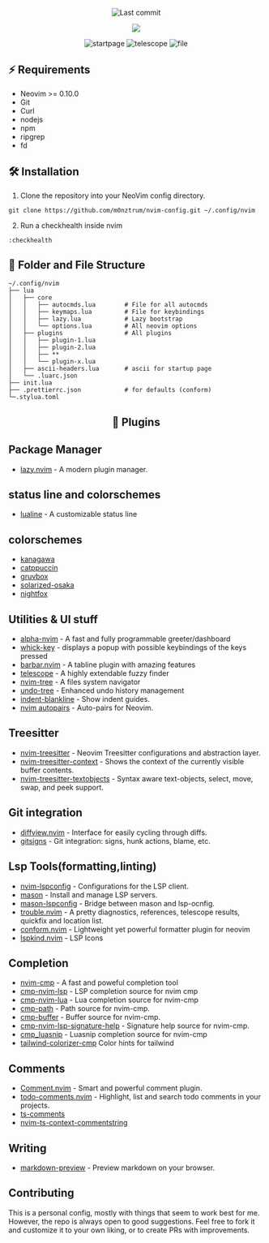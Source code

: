 <div align=center>

![Last commit](https://img.shields.io/github/last-commit/m0nztrum/nvim-config?style=for-the-badge&logo=git&color=000F10&logoColor=dark%20orange&labelColor=302D41)

[![](https://img.shields.io/badge/Neovim-0.10+-blueviolet.svg?style=for-the-badge&color=000F10&logo=Neovim&logoColor=green&labelColor=302D41)](https://github.com/neovim/neovim)

![startpage]('./assets/start.png')
![telescope]('./assets/tele.png')
![file]('./assets/file.png')

</div>

## ⚡️ Requirements

-   Neovim >= 0.10.0
-   Git
-   Curl
-   nodejs
-   npm
-   ripgrep
-   fd

## 🛠️ Installation

1. Clone the repository into your NeoVim config directory.

```shell
git clone https://github.com/m0nztrum/nvim-config.git ~/.config/nvim
```

2. Run a checkhealth inside nvim

```
:checkhealth
```

## 📁 Folder and File Structure

```shell
~/.config/nvim
├── lua
│   ├── core
│   │   ├── autocmds.lua        # File for all autocmds
│   │   ├── keymaps.lua         # File for keybindings
│   │   ├── lazy.lua            # Lazy bootstrap
│   │   └── options.lua         # All neovim options
│   ├── plugins                 # All plugins
│   │   ├── plugin-1.lua
│   │   ├── plugin-2.lua
│   │   ├── **
│   │   └── plugin-x.lua
│   ├── ascii-headers.lua       # ascii for startup page
│   └── .luarc.json
├── init.lua
├── .prettierrc.json            # for defaults (conform)
└─.stylua.toml
```

<h2 align='center'>
   🔌 Plugins
</h2>

## Package Manager

-   [lazy.nvim](https://github.com/folke/lazy.nvim) - A modern plugin manager.

## status line and colorschemes

-   [lualine](https://github.com/catppuccin/nvim) - A customizable status line

## colorschemes

-   [kanagawa](https://github.com/rebelot/kanagawa.nvim)
-   [catppuccin](https://github.com/catppuccin/nvim)
-   [gruvbox](https://github.com/ellisonleao/gruvbox.nvim)
-   [solarized-osaka](https://github.com/craftzdog/solarized-osaka.nvim)
-   [nightfox](https://github.com/EdenEast/nightfox.nvim.git)

## Utilities & UI stuff

-   [alpha-nvim](https://github.com/goolord/alpha-nvim) - A fast and fully programmable greeter/dashboard
-   [whick-key](https://github.com/folke/which-key.nvim) - displays a popup with possible keybindings of the keys pressed
-   [barbar.nvim](https://github.com/romgrk/barbar.nvim) - A tabline plugin with amazing features
-   [telescope](https://github.com/nvim-telescope/telescope.nvim) - A highly extendable fuzzy finder
-   [nvim-tree](https://github.com/nvim-tree/nvim-tree.lua) - A files system navigator
-   [undo-tree](https://github.com/mbbill/undotree) - Enhanced undo history management
-   [indent-blankline](https://github.com/lukas-reineke/indent-blankline.nvim) - Show indent guides.
-   [nvim autopairs](https://github.com/windwp/nvim-autopairs) - Auto-pairs for Neovim.

## Treesitter

-   [nvim-treesitter](https://github.com/nvim-treesitter/nvim-treesitter) - Neovim Treesitter configurations and abstraction layer.
-   [nvim-treesitter-context](https://github.com/nvim-treesitter/nvim-treesitter-context) - Shows the context of the currently visible buffer contents.
-   [nvim-treesitter-textobjects](https://github.com/nvim-treesitter/nvim-treesitter-textobjects) - Syntax aware text-objects, select, move, swap, and peek support.

## Git integration

-   [diffview.nvim](https://github.com/sindrets/diffview.nvim) - Interface for easily cycling through diffs.
-   [gitsigns](https://github.com/lewis6991/gitsigns.nvim) - Git integration: signs, hunk actions, blame, etc.

## Lsp Tools(formatting,linting)

-   [nvim-lspconfig](https://github.com/neovim/nvim-lspconfig) - Configurations for the LSP client.
-   [mason](https://github.com/williamboman/mason.nvim) - Install and manage LSP servers.
-   [mason-lspconfig](https://github.com/williamboman/mason-lspconfig.nvim) - Bridge between mason and lsp-ocnfig.
-   [trouble.nvim](https://github.com/folke/trouble.nvim) - A pretty diagnostics, references, telescope results, quickfix and location list.
-   [conform.nvim](https://github.com/stevearc/conform.nvim) - Lightweight yet powerful formatter plugin for neovim
-   [lspkind.nvim](https://github.com/onsails/lspkind.nvim) - LSP Icons

## Completion

-   [nvim-cmp](https://github/com/hrsh7th/nvim-cmp) - A fast and poweful completion tool
-   [cmp-nvim-lsp](https://github.com/hrsh7th/cmp-nvim-lsp) - LSP completion source for nvim cmp
-   [cmp-nvim-lua](https://github.com/hrsh7th/cmp-nvim-lua) - Lua completion source for nvim-cmp
-   [cmp-path](https://github.com/hrsh7th/cmp-path) - Path source for nvim-cmp.
-   [cmp-buffer](https://github.com/hrsh7th/cmp-buffer) - Buffer source for nvim-cmp.
-   [cmp-nvim-lsp-signature-help](https://github.com/hrsh7th/cmp-nvim-lsp-signature-help) - Signature help source for nvim-cmp.
-   [cmp_luasnip](https://github.com/saadparwaiz1/cmp_luasnip) - Luasnip completion source for nvim-cmp
-   [tailwind-colorizer-cmp](https://github.com/roobert/tailwindcss-colorizer-cmp.nvim.git) Color hints for tailwind

## Comments

-   [Comment.nvim](https://github.com/numToStr/Comment.nvim) - Smart and powerful comment plugin.
-   [todo-comments.nvim](https://github.com/folke/todo-comments.nvim) - Highlight, list and search todo comments in your projects.
-   [ts-comments](https://github.com/folke/ts-comments.nvim.git)
-   [nvim-ts-context-commentstring](https://github.com/JoosepAlviste/nvim-ts-context-commentstring.git)

## Writing

-   [markdown-preview](https://github.com/iamcco/markdown-preview.nvim) - Preview markdown on your browser.

## Contributing

This is a personal config, mostly with things that seem to work best for me.
However, the repo is always open to good suggestions.
Feel free to fork it and customize it to your own liking, or to create PRs with improvements.
